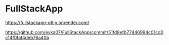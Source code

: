 # FullStackApp

https://fullstackapp-q6ip.onrender.com/

https://github.com/evka07/FullStackApp/commit/51fd8efb77446994c01cd0c14f0faf4deb76a40b
